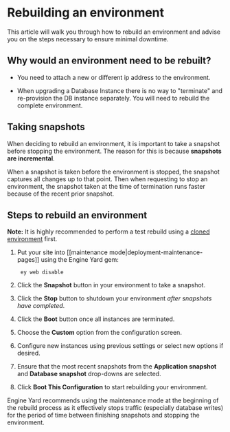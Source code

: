 # Rebuilding an environment

This article will walk you through how to rebuild an environment and advise you on the 
steps necessary to ensure minimal downtime.

## Why would an environment need to be rebuilt?

* You need to attach a new or different ip address to the environment.

* When upgrading a Database Instance there is no way to "terminate" and re-provision 
  the DB instance separately.  You will need to rebuild the complete environment.



## Taking snapshots

When deciding to rebuild an environment, it is important to take a snapshot 
before stopping the environment. The reason for this is because **snapshots are
incremental**.

When a snapshot is taken before the environment is stopped, the snapshot captures
all changes up to that point.  Then when requesting to stop an environment, the snapshot
taken at the time of termination runs faster because of the recent prior snapshot.

## Steps to rebuild an environment

<p class="note">
  <strong>Note:</strong> It is highly recommended to perform a test rebuild using a 
  <a href="/environment-clone.html">cloned environment</a> first.
</p>


  1. Put your site into [[maintenance mode|deployment-maintenance-pages]] using the Engine Yard gem:
    
          ey web disable
    
  2. Click the **Snapshot** button in your environment to take a snapshot.
  3. Click the **Stop** button to shutdown your environment *after snapshots have completed*.
  4. Click the **Boot** button once all instances are terminated.
  5. Choose the **Custom** option from the configuration screen.
  6. Configure new instances using previous settings or select new options if desired.
  7. Ensure that the most recent snapshots from the **Application snapshot** and **Database snapshot** drop-downs are selected.
  8. Click **Boot This Configuration** to start rebuilding your environment.

Engine Yard recommends using the maintenance mode at 
the beginning of the rebuild process as it effectively stops traffic 
(especially database writes) for the period of time between finishing 
snapshots and stopping the environment.
